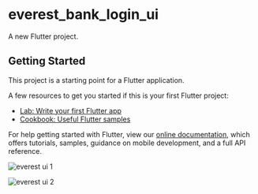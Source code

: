 # everest_bank_login_ui

A new Flutter project.

## Getting Started

This project is a starting point for a Flutter application.

A few resources to get you started if this is your first Flutter project:

- [Lab: Write your first Flutter app](https://flutter.dev/docs/get-started/codelab)
- [Cookbook: Useful Flutter samples](https://flutter.dev/docs/cookbook)

For help getting started with Flutter, view our
[online documentation](https://flutter.dev/docs), which offers tutorials,
samples, guidance on mobile development, and a full API reference.

![everest ui 1](https://user-images.githubusercontent.com/59278398/89119646-a7fe4880-d4cf-11ea-9a2c-9321b515eb27.png)


![everest ui 2](https://user-images.githubusercontent.com/59278398/89119652-c19f9000-d4cf-11ea-91c2-acaea72992dd.png)



